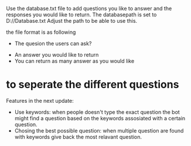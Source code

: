 Use the database.txt file to add questions you like to answer and the responses you would like to return. The databasepath is set to D://Database.txt
Adjust the path to be able to use this.

the file format is as following

- The quesion the users can ask?
+ An answer you would like to return
+ You can return as many answer as you would like
# to seperate the different questions 

Features in the next update:
 - Use keywords: when people doesn't type the exact question the bot might find a question based on the keywords assosiated with a certain question.
 - Chosing the best possible question: when multiple question are found with keywords give back the most relavant question.